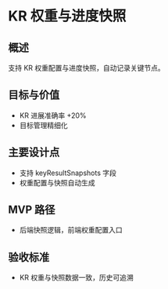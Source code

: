 # KR 权重与进度快照

## 概述

支持 KR 权重配置与进度快照，自动记录关键节点。

## 目标与价值

- KR 进展准确率 +20%
- 目标管理精细化

## 主要设计点

- 支持 keyResultSnapshots 字段
- 权重配置与快照自动生成

## MVP 路径

- 后端快照逻辑，前端权重配置入口

## 验收标准

- KR 权重与快照数据一致，历史可追溯
